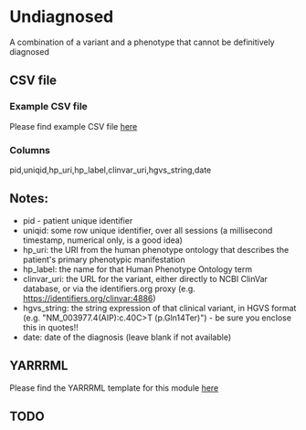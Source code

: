 # Undiagnosed

A combination of a variant and a phenotype that cannot be definitively diagnosed

## CSV file 

### Example CSV file
Please find example CSV file [here](../csv/undiagnosed.csv)

### Columns

pid,uniqid,hp_uri,hp_label,clinvar_uri,hgvs_string,date


## Notes:
  * pid - patient unique identifier
  * uniqid:  some row unique identifier, over all sessions (a millisecond timestamp, numerical only, is a good idea)
  * hp_uri:  the URI from the human phenotype ontology that describes the patient's primary phenotypic manifestation
  * hp_label:  the name for that Human Phenotype Ontology term
  * clinvar_uri:  the URL for the variant, either directly to NCBI ClinVar database, or via the identifiers.org proxy (e.g. https://identifiers.org/clinvar:4886)
  * hgvs_string:  the string expression of that clinical variant, in HGVS format (e.g. "NM_003977.4(AIP):c.40C>T (p.Gln14Ter)") - be sure you enclose this in quotes!!
  * date:  date of the diagnosis (leave blank if not available)

## YARRRML

Please find the YARRRML template for this module [here](../templates/undiagnosed_yarrrml_template.yaml)


##  TODO

